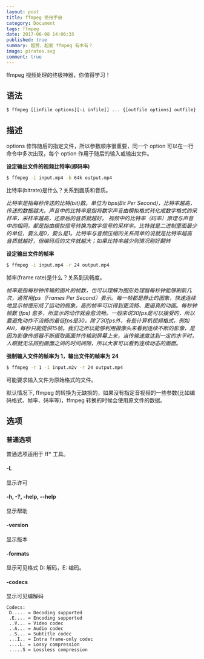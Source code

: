 ```yaml
---
layout: post
title: ffmpeg 使用手册
category: Document
tags: ffmpeg
date: 2017-06-08 14:06:33
published: true
summary: 超赞，超爱 ffmpeg 有木有？
image: pirates.svg
comment: true
---
```


ffmpeg 视频处理的终极神器，你值得学习！

## 语法

```bash
$ ffmpeg [[infile options][-i infile]] ... {[outfile options] outfile} ...
```

## 描述

options 修饰随后的指定文件，所以参数顺序很重要，同一个 option 可以在一行命令中多次出现，每个 option 作用于随后的输入或输出文件。

**设定输出文件的视频比特率(即码率)**

```bash
$ ffmpeg -i input.mp4 -b 64k output.mp4
```

比特率(bitrate)是什么？关系到画质和音质。

*比特率是指每秒传送的比特(bit)数。单位为 bps(Bit Per Second)，比特率越高，传送的数据越大。声音中的比特率是指将数字声音由模拟格式转化成数字格式的采样率，采样率越高，还原后的音质就越好。 视频中的比特率（码率）原理与声音中的相同，都是指由模拟信号转换为数字信号的采样率。比特就是二进制里面最少的单位，要么是0，要么是1。比特率与音频压缩的关系简单的说就是比特率越高音质就越好，但编码后的文件就越大；如果比特率越少则情况刚好翻转*


**设定输出文件的帧率**

```bash
$ ffmpeg -i input.mp4 -r 24 output.mp4
```

帧率(frame rate)是什么？关系到流畅度。

*帧率是指每秒钟传输的图片的帧数，也可以理解为图形处理器每秒钟能够刷新几次，通常用fps（Frames Per Second）表示。每一帧都是静止的图象，快速连续地显示帧便形成了运动的假象。高的帧率可以得到更流畅、更逼真的动画。每秒钟帧数 (fps) 愈多，所显示的动作就会愈流畅。一般来说30fps是可以接受的，所以要避免动作不流畅的最低fps是30。除了30fps外，有些计算机视频格式，例如AVI，每秒只能提供15帧。我们之所以能够利用摄像头来看到连续不断的影像，是因为影像传感器不断摄取画面并传输到屏幕上来，当传输速度达到一定的水平时，人眼就无法辨别画面之间的时间间隙，所以大家可以看到连续动态的画面。*

**强制输入文件的帧率为 1，输出文件的帧率为 24**

```bash
$ ffmpeg -r 1 -i input.m2v -r 24 output.mp4
```

可能要求输入文件为原始格式的文件。

默认情况下, ffmpeg 的转换为无缺损的，如果没有指定音视频的一些参数(比如编码格式、帧率、码率等)，ffmpeg 转换的时候会使用原文件的数据。


## 选项

### 普通选项

普通选项适用于 ff* 工具。

#### -L

显示许可

#### -h, -?, -help, --help

显示帮助

#### -version

显示版本

#### -formats

显示可见格式 D: 解码，E: 编码。

#### -codecs

显示可见编解码

```vim
Codecs:
 D..... = Decoding supported
 .E.... = Encoding supported
 ..V... = Video codec
 ..A... = Audio codec
 ..S... = Subtitle codec
 ...I.. = Intra frame-only codec
 ....L. = Lossy compression
 .....S = Lossless compression 
```
